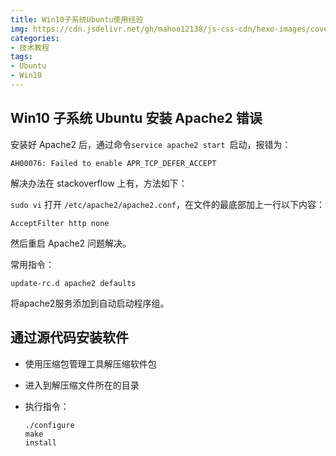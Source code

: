 ```yaml
---
title: Win10子系统Ubuntu使用经验
img: https://cdn.jsdelivr.net/gh/mahoo12138/js-css-cdn/hexo-images/cover/ubuntu.png
categories: 
- 技术教程
tags:
- Ubuntu
- Win10
---
```


## Win10 子系统 Ubuntu 安装 Apache2 错误

安装好 Apache2 后，通过命令`service apache2 start `启动，报错为：

```shell
AH00076: Failed to enable APR_TCP_DEFER_ACCEPT
```

解决办法在 stackoverflow 上有，方法如下：

`sudo vi` 打开 `/etc/apache2/apache2.conf`，在文件的最底部加上一行以下内容：

```
AcceptFilter http none
```

然后重启 Apache2 问题解决。

常用指令：

```shell
update-rc.d apache2 defaults
```

将apache2服务添加到自动启动程序组。

## 通过源代码安装软件

+ 使用压缩包管理工具解压缩软件包

+ 进入到解压缩文件所在的目录

+ 执行指令：

  ```shell
  ./configure
  make
  install
  ```

  

